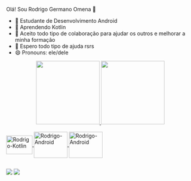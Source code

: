 Olá! Sou Rodrigo Germano Omena 👋

- 🔭 Estudante de Desenvolvimento Android
- 🌱 Aprendendo Kotlin
- 👯 Aceito todo tipo de colaboração para ajudar os outros e melhorar a minha formação
- 🤔 Espero todo tipo de ajuda rsrs
- 😄 Pronouns: ele/dele


<div align="center">
  <a href="https://github.com/Rodrigoomenar">
  <img height="170em" src="https://github-readme-stats.vercel.app/api?username=Rodrigoomenar&show_icons=true&theme=dark&include_all_commits=true&count_private=true"/>
  <img height="170em" src="https://github-readme-stats.vercel.app/api/top-langs/?username=Rodrigoomenar&layout=compact&langs_count=7&theme=dark"/>
</div>
 
  <div style="display: inline_block"><br>
<img align="center" alt="Rodrigo-Kotlin" height="50" width="70" src="https://cdn.jsdelivr.net/gh/devicons/devicon/icons/android/android-original-wordmark.svg">  
<img align="center" alt="Rodrigo-Android" height="70" width="90" src="https://cdn.jsdelivr.net/gh/devicons/devicon/icons/kotlin/kotlin-original-wordmark.svg">
<img align="center" alt="Rodrigo-Android" height="70" width="90" src="https://cdn.jsdelivr.net/gh/devicons/devicon/icons/gradle/gradle-plain-wordmark.svg">
</div>
  
  ##

 <div>
  <a href = "mailto:rodrigoomenar@gmail.com"><img src="https://img.shields.io/badge/-Gmail-%23333?style=for-the-badge&logo=gmail&logoColor=red" target="_blank"></a>
  <a href="https://www.linkedin.com/in/rodrigo-germano-omena-488439193" target="_blank"><img src="https://img.shields.io/badge/-LinkedIn-%230077B5?style=for-the-badge&logo=linkedin&logoColor=white" target="_blank"></a> 
  </div>
